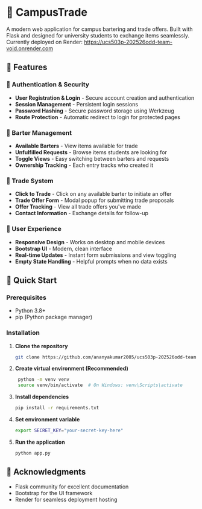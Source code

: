 # 🔄 CampusTrade

A modern web application for campus bartering and trade offers. Built with Flask and designed for university students to exchange items seamlessly. Currently deployed on Render: https://ucs503p-202526odd-team-void.onrender.com

## 🌟 Features

### 🔐 Authentication & Security
- **User Registration & Login** - Secure account creation and authentication
- **Session Management** - Persistent login sessions
- **Password Hashing** - Secure password storage using Werkzeug
- **Route Protection** - Automatic redirect to login for protected pages

### 💼 Barter Management
- **Available Barters** - View items available for trade
- **Unfulfilled Requests** - Browse items students are looking for
- **Toggle Views** - Easy switching between barters and requests
- **Ownership Tracking** - Each entry tracks who created it

### 🤝 Trade System
- **Click to Trade** - Click on any available barter to initiate an offer
- **Trade Offer Form** - Modal popup for submitting trade proposals
- **Offer Tracking** - View all trade offers you've made
- **Contact Information** - Exchange details for follow-up

### 🎨 User Experience
- **Responsive Design** - Works on desktop and mobile devices
- **Bootstrap UI** - Modern, clean interface
- **Real-time Updates** - Instant form submissions and view toggling
- **Empty State Handling** - Helpful prompts when no data exists

## 🚀 Quick Start

### Prerequisites
- Python 3.8+
- pip (Python package manager)

### Installation

1. **Clone the repository**
   ```bash
   git clone https://github.com/ananyakumar2005/ucs503p-202526odd-team-void
2. **Create virtual environment (Recommended)**
   ```bash
    python -m venv venv
    source venv/bin/activate  # On Windows: venv\Scripts\activate
3. **Install dependencies**
   ```bash
   pip install -r requirements.txt
4. **Set environment variable**
   ```bash
   export SECRET_KEY="your-secret-key-here"
5. **Run the application**
   ```bash
   python app.py

## 🙏 Acknowledgments

- Flask community for excellent documentation
- Bootstrap for the UI framework
- Render for seamless deployment hosting



